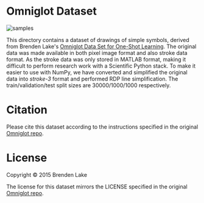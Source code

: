 # Omniglot Dataset

![samples](https://cdn.rawgit.com/hardmaru/sketch-rnn/master/example/omniglot_sample.svg)

This directory contains a dataset of drawings of simple symbols, derived from Brenden Lake's [Omniglot Data Set for One-Shot Learning](https://github.com/brendenlake/omniglot).  The original data was made available in both pixel image format and also stroke data format.  As the stroke data was only stored in MATLAB format, making it difficult to perform research work with a Scientific Python stack.  To make it easier to use with NumPy, we have converted and simplified the original data into *stroke-3* format and performed RDP line simplification.  The train/validation/test split sizes are 30000/1000/1000 respectively.

# Citation

Please cite this dataset according to the instructions specified in the original [Omniglot repo](https://github.com/brendenlake/omniglot).

# License

Copyright © 2015 Brenden Lake

The license for this dataset mirrors the LICENSE specified in the original [Omniglot repo](https://github.com/brendenlake/omniglot).
